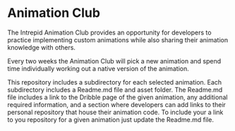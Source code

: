 # Animation Club

The Intrepid Animation Club provides an opportunity for developers to practice implementing custom animations while also sharing their animation knowledge with others. 

Every two weeks the Animation Club will pick a new animation and spend time individually working out a native version of the animation.

This repository includes a subdirectory for each selected animation. Each subdirectory includes a Readme.md file and asset folder. The Readme.md file includes a link to the Dribble page of the given animation, any additional required information, and a section where developers can add links to their personal repository that house their animation code. To include your a link to you repository for a given animation just update the Readme.md file.   


